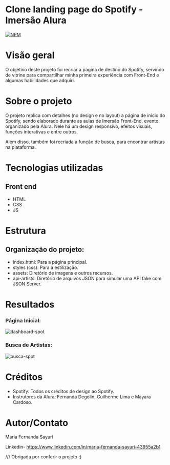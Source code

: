 # Clone landing page do Spotify - Imersão Alura 

[![NPM](https://img.shields.io/npm/l/react)](https://github.com/ma-sayuri/Spotify-Imersao-Front-End/blob/main/LICENSE) 

# Visão geral

O objetivo deste projeto foi recriar a página de destino do Spotify, servindo de vitrine para compartilhar minha primeira experiência com Front-End e algumas habilidades que adquiri.

# Sobre o projeto

O projeto replica com detalhes (no design e no layout) a página de início do Spotify, sendo elaborado durante as aulas de Imersão Front-End, evento organizado pela Alura. Nele há um design responsivo, efeitos visuais, funções interativas e entre outros.

Além disso, também foi recriada a função de busca, para encontrar artistas na plataforma.


# Tecnologias utilizadas
## Front end
- HTML
- CSS
- JS


# Estrutura 
## Organização do projeto:

- index.html: Para a página principal.
- styles (css): Para a estilização.
- assets: Diretório de imagens e outros recursos.
- api-artists: Diretório de arquivos JSON para simular uma API fake com JSON Server.

# Resultados
### Página Inicial:
![dashboard-spot](https://github.com/ma-sayuri/Spotify-Imersao-Front-End/assets/157142334/66f53d8e-2f47-4a7b-8aa5-6e3402ca8d2e)

### Busca de Artistas:
![busca-spot](https://github.com/ma-sayuri/Spotify-Imersao-Front-End/assets/157142334/fa650dab-8c9c-405b-a972-ec041a9a76b5)


# Créditos

- Spotify: Todos os créditos de design ao Spotify.
- Instrutores da Alura: Fernanda Degolin, Guilherme Lima e Mayara Cardoso.

# Autor/Contato

Maria Fernanda Sayuri

Linkedin- https://www.linkedin.com/in/maria-fernanda-sayuri-43955a2b1

///
Obrigada por conferir o projeto ;)

